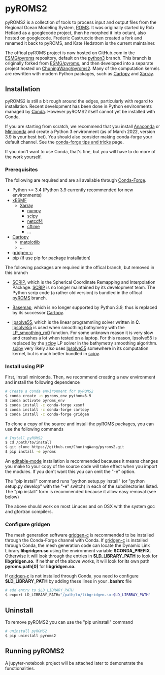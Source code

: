 # pyROMS2

pyROMS2 is a collection of tools to process input and output files from the Regional Ocean Modeling System, [ROMS].
It was originally started by Rob Hetland as a googlecode project, then he morphed it into octant, also hosted on googlecode.
Frederic Castruccio then created a fork and renamed it back to pyROMS, and Kate Hedstrom is the current maintainer.

The offical pyROMS project is now hosted on GitHub.com in the [ESMG/pyroms] repository, default on the [python3] branch.
This branch is originally forked from [ESMG/pyroms], and then developed into a separate project hosted on [ChuningWang/pyroms2].
Many of the computation kernels are rewritten with modern Python packages, such as [Cartopy] and [Xarray].

## Installation

pyROMS2 is still a bit rough around the edges, particularly with regard to installation.
Recent development has been done in Python environments managed by [Conda].
However pyROMS2 itself cannot yet be installed with Conda.

If you are starting from scratch, we recommend that you install [Anaconda] or [Miniconda]
and create a Python 3 environment (as of March 2022, version 3.9 is your best bet).
You should also consider making conda-forge your default channel. See the [conda-forge tips and tricks] page.

If you don't want to use Conda, that's fine, but you will have to do more of the work yourself.

### Prerequisites

The following are required and are all available through [Conda-Forge].

  * Python >= 3.4 (Python 3.9 currently recommended for new environments)
  * [xESMF]
    * [Xarray]
      * [numpy]
      * [scipy]
      * [netcdf4]
      * [cftime]
      * ...
  * [Cartopy]
    * [matplotlib]
    * ...
  * [gridgen-c]
  * [pip] (if use pip for package installation)

The following packages are required in the offical branch, but removed in this branch

  * [SCRIP], which is the Spherical Coordinate Remapping and Interpolation Package.
[SCRIP] is no longer maintained by its development team.
The Python scrip code (a rather old version) is bundled in the offical
[pyROMS](https://github.com/ESMG/pyroms/tree/python3/pyroms/external/scrip) branch.

  * [Basemap], which is no longer supported by Python 3.9, thus is replaced by its successor [Cartopy].

  * [lpsolve55], which is the linear programmiing solver written in **C**.
[lpsolve55] is used when smoothing bathymetry with the
[LP_smoothing_rx0](https://github.com/ChuningWang/pyroms2/tree/main/pyroms/bathy_tools/lp_smoothing.py) function.
For some unknown reason it is very slow and crashes a lot when tested on a laptop.
For this reason, lpsolve55 is replaced by the [scipy] LP solver in the bathymetry smoothing algorithm.
[scipy] very likely also uses [lpsolve55] somewhere in its computation kernel, but is much better bundled in [scipy].

### Install using PIP

First, install miniconda. Then, we recommend creating a new environment and install the following dependence

```bash
# Create a conda environment for pyROMS2
$ conda create -n pyroms_env python=3.9
$ conda activate pyroms_env
$ conda install -c conda-forge xesmf
$ conda install -c conda-forge cartopy
$ conda install -c conda-forge gridgen
```

To clone a copy of the source and install the pyROMS packages, you can use the following commands
```bash
# Install pyROMS2
$ cd /path/to/install
$ git clone https://github.com/ChuningWang/pyroms2.git
$ pip install -e pyroms
```

An [editable-mode](https://pip.pypa.io/en/stable/reference/pip_install/#editable-installs)
installation is recommended becauses it means changes you make to your copy of the source code will take effect when you import the modules.
If you don't want this you can omit the "-e" option.

The "pip install" command runs "python setup.py install" (or "python setup.py develop" with the "-e" switch) in each of the subdirectories listed.
The "pip install" form is recommended because it allow easy removal (see below)

The above should work on most Linuces and on OSX with the system gcc and gfortran compilers.

### Configure gridgen

The mesh generation software [gridgen-c] is recommended to be installed through the Conda-Forge channel with Conda.
If [gridgen-c] is installed through Conda, the mesh generation code can locate the Dynamic Link Library **libgridgen.so** using the environment variable **\$CONDA_PREFIX**.
Otherwise it will look through the entries in **\$LD_LIBRARY_PATH** to look for **libgridgen.so**.
If neither of the above works, it will look for its own path **pyroms.__path__[0]** for **libgridgen.so**.

If [gridgen-c] is not installed through Conda, you need to configure **\$LD_LIBRARY_PATH** by adding these lines in your **.bashrc** file

```bash
# add entry to $LD_LIBRARY_PATH
$ export LD_LIBRARY_PATH="/path/to/libgridgen.so:$LD_LIRBRAY_PATH"
```

## Uninstall

To remove pyROMS2 you can use the "pip uninstall" command

```bash
# uninstall pyROMS2
$ pip uninstall pyroms2
```

## Running pyROMS2

A jupyter-notebook project will be attached later to demonstrate the functionalities.


[ChuningWang/pyroms2]: https://github.com/ChuningWang/pyroms2
[ROMS]: https://www.myroms.org/
[ESMG/pyroms]: https://github.com/ESMG/pyroms
[python3]: https://github.com/ESMG/pyroms/tree/python3
[Cartopy]: https://scitools.org.uk/cartopy/docs/latest/
[Xarray]: https://xarray.pydata.org/en/stable/index.html
[Conda]: https://docs.conda.io/en/latest/
[Anaconda]: https://www.anaconda.com/
[Miniconda]: https://docs.conda.io/en/latest/miniconda.html
[conda-forge tips and tricks]: https://conda-forge.org/docs/user/tipsandtricks.html
[Conda-Forge]: https://conda-forge.org/
[xESMF]: https://xesmf.readthedocs.io/en/latest/
[numpy]: https://numpy.org/
[scipy]: https://www.scipy.org/
[netcdf4]: https://unidata.github.io/netcdf4-python/netCDF4/index.html
[matplotlib]: https://matplotlib.org/
[cftime]: https://unidata.github.io/cftime/
[gridgen-c]: https://anaconda.org/conda-forge/gridgen
[pip]: https://pypi.org/project/pip/
[SCRIP]: https://github.com/SCRIP-Project/SCRIP
[Basemap]: https://basemaptutorial.readthedocs.io/en/latest/
[lpsolve55]: http://lpsolve.sourceforge.net/5.5/index.htm
